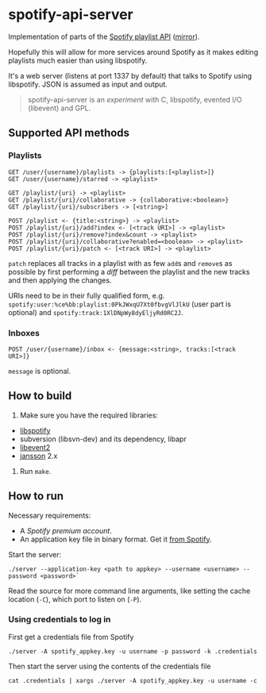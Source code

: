 # spotify-api-server

Implementation of parts of the [Spotify playlist API](https://github.com/spotify/playlist-api)
([mirror](https://github.com/liesen/playlist-api)).

Hopefully this will allow for more services around Spotify as it makes editing
playlists much easier than using libspotify.

It's a web server (listens at port 1337 by default) that talks to Spotify using
libspotify. JSON is assumed as input and output.

> spotify-api-server is an *experiment* with C, libspotify, evented I/O (libevent)
and GPL.

## Supported API methods

### Playlists

    GET /user/{username}/playlists -> {playlists:[<playlist>]}
    GET /user/{username}/starred -> <playlist>

    GET /playlist/{uri} -> <playlist>
    GET /playlist/{uri}/collaborative -> {collaborative:<boolean>}
    GET /playlist/{uri}/subscribers -> [<string>]

    POST /playlist <- {title:<string>} -> <playlist>
    POST /playlist/{uri}/add?index <- [<track URI>] -> <playlist>
    POST /playlist/{uri}/remove?index&count -> <playlist>
    POST /playlist/{uri}/collaborative?enabled=<boolean> -> <playlist>
    POST /playlist/{uri}/patch <- [<track URI>] -> <playlist>


`patch` replaces all tracks in a playlist with as few `add`s and `remove`s as
possible by first performing a *diff* between the playlist and the new
tracks and then applying the changes.

URIs need to be in their fully qualified form, e.g.
`spotify:user:%ce%bb:playlist:0PkJWxqU7Xt0fbvgVlJlkU` (user part is optional)
and `spotify:track:1XlDNpWy8dyEljyRd0RC2J`.

### Inboxes

    POST /user/{username}/inbox <- {message:<string>, tracks:[<track URI>]}

`message` is optional.

## How to build

1. Make sure you have the required libraries:
 * [libspotify](http://developer.spotify.com/en/libspotify/)
 * subversion (libsvn-dev) and its dependency, libapr
 * [libevent2](http://monkey.org/~provos/libevent/)
 * [jansson](http://www.digip.org/jansson/) 2.x
1. Run `make`.

## How to run

Necessary requirements:

* A *Spotify premium account*.
* An application key file in binary format. Get it [from Spotify](https://developer.spotify.com/technologies/libspotify/keys/).

Start the server:

    ./server --application-key <path to appkey> --username <username> --password <password>`

Read the source for more command line arguments, like setting the cache location
(`-C`), which port to listen on (`-P`).

### Using credentials to log in

First get a credentials file from Spotify

    ./server -A spotify_appkey.key -u username -p password -k .credentials

Then start the server using the contents of the credentials file

    cat .credentials | xargs ./server -A spotify_appkey.key -u username -c
